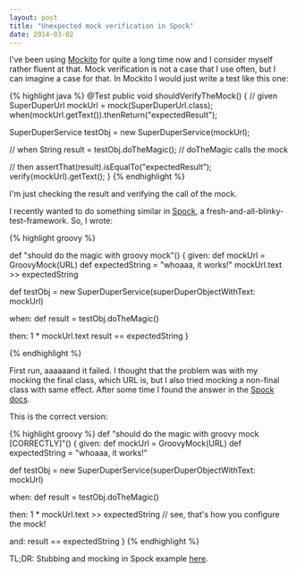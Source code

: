 ```yaml
---
layout: post
title: "Unexpected mock verification in Spock"
date: 2014-03-02
---
```


I've been using [Mockito](https://code.google.com/p/mockito/) for quite a long time now and I consider myself rather fluent at that. Mock verification is not a case that I use often, but I can imagine a case for that. In Mockito I would just write a test like this one:

{% highlight java %}
@Test
public void shouldVerifyTheMock() {
  // given
  SuperDuperUrl mockUrl = mock(SuperDuperUrl.class);
  when(mockUrl.getText()).thenReturn("expectedResult");

  SuperDuperService testObj = new SuperDuperService(mockUrl);

  // when
  String result = testObj.doTheMagic(); // doTheMagic calls the mock

  // then
  assertThat(result).isEqualTo("expectedResult");
  verify(mockUrl).getText();
}
{% endhighlight %}

I'm just checking the result and verifying the call of the mock.

I recently wanted to do something similar in [Spock](https://code.google.com/p/spock/), a fresh-and-all-blinky-test-framework. So, I wrote:

{% highlight groovy %}

def "should do the magic with groovy mock"() {
  given:
  def mockUrl = GroovyMock(URL)
  def expectedString = "whoaaa, it works!"
  mockUrl.text >> expectedString

  def testObj = new SuperDuperService(superDuperObjectWithText: mockUrl)

  when:
  def result = testObj.doTheMagic()

  then:
  1 * mockUrl.text
  result == expectedString
}

{% endhighlight %}

First run, aaaaaand it failed. I thought that the problem was with my mocking the final class, which URL is, but I also tried mocking a non-final class with same effect. After some time I found the answer in the [Spock docs](http://spock-framework.readthedocs.org/en/latest/interaction_based_testing.html#combining-mocking-and-stubbing).

This is the correct version:

{% highlight groovy %}
def "should do the magic with groovy mock [CORRECTLY]"() {
  given:
  def mockUrl = GroovyMock(URL)
  def expectedString = "whoaaa, it works!"

  def testObj = new SuperDuperService(superDuperObjectWithText: mockUrl)

  when:
  def result = testObj.doTheMagic()

  then:
  1 * mockUrl.text >> expectedString // see, that's how you configure the mock!

  and:
  result == expectedString
}
{% endhighlight %}

TL;DR: Stubbing and mocking in Spock example [here](https://gist.github.com/mhaligowski/42d2b54c0fbd65e95d9d).
